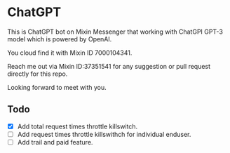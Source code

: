 # ChatGPT

This is ChatGPT bot on Mixin Messenger that working with ChatGPI GPT-3 model which is powered by OpenAI.

You cloud find it with Mixin ID 7000104341.

Reach me out via Mixin ID:37351541 for any suggestion or pull request directly for this repo.

Looking forward to meet with you.

## Todo

- [x] Add total request times throttle killswitch.
- [ ] Add request times throttle killswithch for individual enduser.
- [ ] Add trail and paid feature.